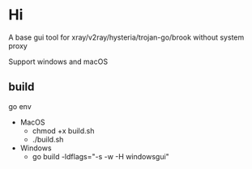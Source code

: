 # Hi
A base gui tool for xray/v2ray/hysteria/trojan-go/brook without system proxy 

Support windows and macOS

## build
go env
  - MacOS 
    - chmod +x build.sh
    - ./build.sh
  - Windows 
    - go build  -ldflags="-s -w -H windowsgui"
    